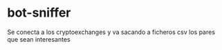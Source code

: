 # bot-sniffer
Se conecta a los cryptoexchanges y va sacando a ficheros csv los pares que sean interesantes
